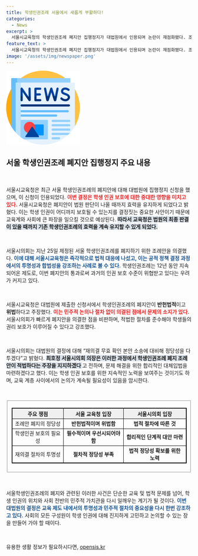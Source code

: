 ```yaml
---
title: 학생인권조례 서울에서 새롭게 부활하다!
categories:
  - News
excerpt: >
  서울시교육청의 학생인권조례 폐지안 집행정지가 대법원에서 인용되며 논란이 재점화됐다. 조례 효력이 유지되는 가운데, 학생들의 인권 보호 문제가 재조명되고 있다. 과연 진정한 인권 보호는 어디로 향할까? 클릭으로 진실을 확인해보세요!
feature_text: >
  서울시교육청의 학생인권조례 폐지안 집행정지가 대법원에서 인용되며 논란이 재점화됐다. 조례 효력이 유지되는 가운데, 학생들의 인권 보호 문제가 재조명되고 있다. 과연 진정한 인권 보호는 어디로 향할까? 클릭으로 진실을 확인해보세요!
image: '/assets/img/newspaper.png'
---
```


<p><img src="/assets/img/newspaper.png" alt="kimp 속보" /></p>

<h2 data-ke-size="size26">서울 학생인권조례 폐지안 집행정지 주요 내용</h2>

<p data-ke-size="size16">&nbsp;</p>

<p>서울시교육청은 최근 서울 학생인권조례의 폐지안에 대해 대법원에 집행정지 신청을 했으며, 이 신청이 인용되었다. <b><span style="color: #ee2323;">이번 결정은 학생 인권 보호에 대한 중대한 영향을 미치고 있다.</span></b> 서울시교육청은 폐지안이 법원 판단이 나올 때까지 효력을 유지하게 되었다고 밝혔다. 이는 학생 인권이 어디까지 보호될 수 있는지를 결정짓는 중요한 사안이기 때문에 교육계와 사회에 큰 파장을 일으킬 것으로 예상된다. <b><span style="background-color: #21538527;">따라서 교육청은 법원의 최종 판결이 있을 때까지 기존 학생인권조례의 효력을 계속 유지할 수 있게 되었다.</span></b> </p>

<p data-ke-size="size16">&nbsp;</p>

<p>서울시의회는 지난 25일 제정된 서울 학생인권조례를 폐지하기 위한 조례안을 의결했다. <b><span style="color: #1a5490;">이에 대해 서울시교육청은 즉각적으로 법적 대응에 나섰고, 이는 공적 정책 결정 과정에서의 투명성과 합법성을 강조하는 사례로 볼 수 있다.</span></b> 학생인권조례는 12년 동안 지속되어온 제도로, 이번 폐지안의 통과로써 과거의 인권 보호 수준이 위협받고 있다는 우려가 커지고 있다.</p>

<p data-ke-size="size16">&nbsp;</p>

<p>서울시교육청은 대법원에 제출한 신청서에서 학생인권조례의 폐지안이 <b>반헌법적</b>이고 <b>위법</b>하다고 주장했다. <b><span style="color: #ee2323;">이는 민주적 논의나 절차 없이 의결된 점에서 문제의 소지가 있다.</span></b> 서울시의회가 빠르게 폐지안을 의결한 점을 비판하며, 적법한 절차를 준수해야 학생들의 권리 보호가 이루어질 수 있다고 강조했다. </p>

<p data-ke-size="size16">&nbsp;</p>

<p>서울시의회는 대법원의 결정에 대해 “재의결 무효 확인 본안 소송에 대비해 정당성을 다투겠다”고 밝혔다. <b><span style="background-color: #21538527;">최호정 서울시의회 의장은 이러한 과정에서 학생인권조례 폐지 조례안이 적법하다는 주장을 지지하겠다 </span></b>고 전하며, 문제 해결을 위한 합리적인 대체입법을 마련하겠다고 했다. 이는 학생 인권 보호를 위한 지속적인 노력을 보여주는 것이기도 하며, 교육 계층 사이에서의 논의가 계속될 필요성이 있음을 암시한다.</p>

<p data-ke-size="size16">&nbsp;</p>

<fieldset>
<table style="border-collapse: collapse; width: 100%; border: 1px solid #000;">
    <thead>
        <tr style="background-color: #f0f0f0;">
            <th style="border: 1px solid #000; text-align: center;">주요 쟁점</th>
            <th style="border: 1px solid #000; text-align: center;">서울 교육청 입장</th>
            <th style="border: 1px solid #000; text-align: center;">서울시의회 입장</th>
        </tr>
    </thead>
    <tbody>
        <tr>
            <td style="border: 1px solid #000; text-align: center;">조례안 폐지의 정당성</td>
            <td style="border: 1px solid #000; text-align: center;"><b>반헌법적이며 위법함</b></td>
            <td style="border: 1px solid #000; text-align: center;"><b>법적 절차에 따른 것</b></td>
        </tr>
        <tr>
            <td style="border: 1px solid #000; text-align: center;">학생인권 보호의 필요성</td>
            <td style="border: 1px solid #000; text-align: center;"><b>필수적이며 우선시되어야 함</b></td>
            <td style="border: 1px solid #000; text-align: center;"><b>합리적인 단계적 대안 마련</b></td>
        </tr>
        <tr>
            <td style="border: 1px solid #000; text-align: center;">재의결 절차의 투명성</td>
            <td style="border: 1px solid #000; text-align: center;"><b>절차적 정당성 부족</b></td>
            <td style="border: 1px solid #000; text-align: center;"><b>법적 정당성 확보를 위한 노력</b></td>
        </tr>
    </tbody>
</table>
</fieldset>

<p data-ke-size="size16">&nbsp;</p>

<p>서울학생인권조례의 폐지와 관련된 이러한 사건은 단순한 교육 및 법적 문제를 넘어, 학생 인권의 위치와 사회 전반의 민주적 가치관을 다시 일깨우는 계기가 될 것이다. <b><span style="color: #1a5490;">이번 대법원의 결정은 교육 제도 내에서의 투명성과 민주적 절차의 중요성을 다시 한번 강조하고 있다.</span></b> 사회의 모든 구성원이 학생 인권에 대해 진지하게 고민하고 논의할 수 있는 장을 만들어 가야 할 때이다. </p>

<p data-ke-size="size16">&nbsp;</p>
유용한 생활 정보가 필요하시다면, <a href="https://opensis.kr" rel="dofollow">opensis.kr</a>


